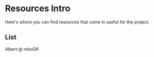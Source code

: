 # Resources Intro

Here's where you can find resources that come in useful for the project.

## List

Albert @ roboDK
